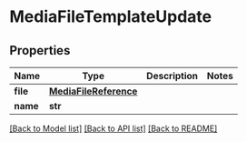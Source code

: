 # MediaFileTemplateUpdate


## Properties

Name | Type | Description | Notes
------------ | ------------- | ------------- | -------------
**file** | [**MediaFileReference**](MediaFileReference.md) |  | 
**name** | **str** |  | 

[[Back to Model list]](../README.md#models) [[Back to API list]](../README.md#api-endpoints) [[Back to README]](../README.md)


